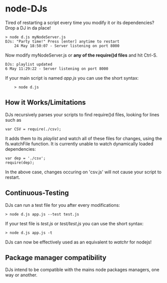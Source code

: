 node-DJs
========

Tired of restarting a script every time you modify it or its dependencies? Drop a DJ in da place!

    > node d.js myNodeServer.js
    DJs: "Party time!" Press [enter] anytime to restart
		24 May 18:50:07 - Server listening on port 8000

Now modify myNodeServer.js or __any of the require()d files__ and hit Ctrl-S.

    DJs: playlist updated
    6 May 11:29:22 - Server listening on port 8000
    
If your main script is named _app.js_ you can use the short syntax:

		> node d.js
    
How it Works/Limitations
------------------------

DJs recursively parses your scripts to find require()d files, looking for lines such as

    var CSV = require(./csv);
    
It adds them to its *playlist* and watch all of these files for changes, using the fs.watchFile function.
It is currently unable to watch dynamically loaded dependencies:

    var dep = './csv';
    require(dep);
   
In the above case, changes occuring on 'csv.js' will not cause your script to restart.
    
Continuous-Testing
------------------

DJs can run a test file for you after every modifications:

    > node d.js app.js --test test.js
    
If your test file is _test.js_ or _test/test.js_ you can use the short syntax:

    > node d.js app.js -t
    
DJs can now be effectively used as an equivalent to _watchr_ for nodejs!

Package manager compatibility
-----------------------------

DJs intend to be compatible with the mains node packages managers, one way or another.